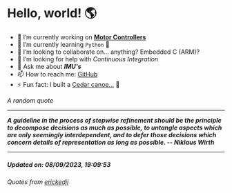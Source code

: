# Hello, world! 🌎


- 🔧 I’m currently working on [**Motor Controllers**](https://github.com/kyleRhess/MicroMotor)
- 🌱 I’m currently learning `Python` **🐍**
- 👯 I’m looking to collaborate on... anything? Embedded C (ARM)?
- 🤔 I’m looking for help with *Continuous Integration*
- 💬 Ask me about ***IMU's***
- 📫 How to reach me: [GitHub](https://github.com/kyleRhess)
- ⚡ Fun fact: I built a [Cedar canoe...](https://kylerhess.github.io/canoe.html) 🛶

_A random quote_
___
***A guideline in the process of stepwise refinement should be the
principle to decompose decisions as much as possible, to untangle
aspects which are only seemingly interdependent, and to defer those
decisions which concern details of representation as long as possible.
-- Niklaus Wirth***
___
##### Updated on: 08/09/2023, 19:09:53
###### Quotes from [erickedji](https://gist.github.com/erickedji/68802)